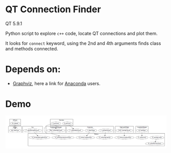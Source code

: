 # QT Connection Finder

QT 5.9.1

Python script to explore `c++` code, locate QT connections and plot them.

It looks for `connect` keyword, using the 2nd and 4th arguments finds class and methods connected.

# Depends on:

 - [Graphviz](https://graphviz.readthedocs.io/en/stable/index.html), here a link for [Anaconda](https://anaconda.org/conda-forge/python-graphviz) users.

# Demo

![demo00](./pics/demo00.png)
